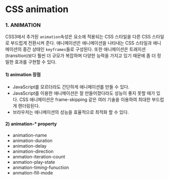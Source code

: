 # CSS animation

### 1. ANIMATION

CSS3에서 추가된 `animation`속성은 요소에 적용되는 CSS 스타일을 다른 CSS 스타일로 부드럽게 전환시켜 준다. 애니메이션은 애니메이션을 나타내는 CSS 스타일과 애니메이션의 중간 상태인 `keyframes`들로 구성된다. 또한 애니메이션은 트래지션\(transition\)보다 훨씬 더 규모가 복잡하며 다양한 능력을 가지고 있기 때문에 좀 더 정밀한 효과를 구현할 수 있다.

#### 1\) animation 장점

* JavaScript를 모르더라도 간단하게 애니메이션를 만들 수 있다.
* JavaScript를 이용한 애니메이션은 잘 만들어졌다라도 성능이 좋지 못할 때가 있다. CSS  애니메이션은 frame-skipping 같은 여러 기술을 이용하여 최대한 부드럽게 렌더링된다.
* 브라우저는 애니메이션의 성능을 효율적으로 최적화 할 수 있다. 

#### 2\) animation-\* property



* animation-name 
* animation-duration
* animation-delay
* animation-direction
* anmation-iteration-count
* anmation-play-state
* anmation-timing-funuction
* anmation-fill-mode

